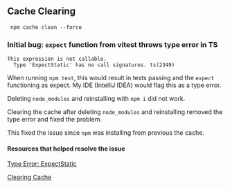 ## Cache Clearing

```shell
 npm cache clean --force
```

###  Initial bug: `expect` function from vitest throws type error in TS

```
This expression is not callable.
  Type 'ExpectStatic' has no call signatures. ts(2349)
```
When running `npm test`, this would result in tests passing and the `expect` 
functioning as expect. My IDE (IntelliJ IDEA) would flag this as a type error.

Deleting `node_modules` and reinstalling with `npm i` did not work.

Clearing the cache after deleting `node_modules` and reinstalling removed 
the type error and fixed the problem.

This fixed the issue since `npm` was installing from previous the cache.

#### Resources that helped resolve the issue
[Type Error: ExpectStatic](https://github.com/vitest-dev/vitest/issues/5670)

[Clearing Cache](https://www.javatpoint.com/npm-clear-cache#:~:text=How%20to%20clear%20cache%3F&text=To%20clear%20a%20cache%20in,cache%20is%20not%20cleared%20simply.)